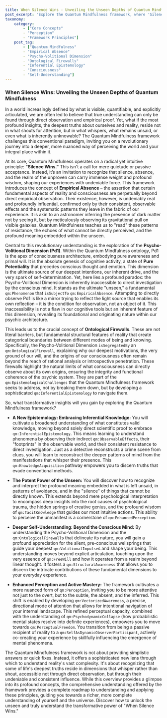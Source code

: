 ```yaml
---
title: When Silence Wins - Unveiling the Unseen Depths of Quantum Mindfulness
post_excerpt: "Explore the Quantum Mindfulness framework, where 'Silence Wins' by revealing profound truths in the unseen and unsaid. Delve into concepts like Empirical Absence, the Psycho-Volitional Dimension, and Ontological Firewalls to cultivate a deeper understanding of self and reality, moving beyond conventional knowledge."
taxonomy:
    category:
        - ["Core Concepts"
        - "Perception"
        - "Framework Principles"]
    post_tag:
        - ["Quantum Mindfulness"
        - "Empirical Absence"
        - "Psycho-Volitional Dimension"
        - "Ontological Firewalls"
        - "Inferential Epistemology"
        - "Consciousness"
        - "Self-Understanding"]
---
```

### When Silence Wins: Unveiling the Unseen Depths of Quantum Mindfulness

In a world increasingly defined by what is visible, quantifiable, and explicitly articulated, we are often led to believe that true understanding can only be found through direct observation and empirical proof. Yet, what if the most profound insights, the deepest truths about ourselves and reality, reside not in what shouts for attention, but in what whispers, what remains unsaid, or even what is inherently unknowable? The Quantum Mindfulness framework challenges this conventional paradigm, inviting you on a revolutionary journey into a deeper, more nuanced way of perceiving the world and your integral place within it.

At its core, Quantum Mindfulness operates on a radical yet intuitive principle: **"Silence Wins."** This isn't a call for mere quietude or passive acceptance. Instead, it’s an invitation to recognize that silence, absence, and the realm of the unproven can carry immense weight and profound wisdom, shaping our experiences with undeniable force. This framework introduces the concept of **Empirical Absence** – the assertion that certain fundamental aspects of reality and consciousness are perpetually beyond direct empirical observation. Their existence, however, is undeniably real and profoundly influential, confirmed only by their consistent, observable effects and the systematic patterns they leave in the fabric of our experience. It is akin to an astronomer inferring the presence of dark matter not by seeing it, but by meticulously observing its gravitational pull on visible galaxies. Quantum Mindfulness teaches us to "read" these patterns of resistance, the echoes of what cannot be directly perceived, and the profound meaning embedded within the unseen.

Central to this revolutionary understanding is the exploration of the **Psycho-Volitional Dimension (Pd1)**. Within the Quantum Mindfulness ontology, Pd1 is the apex of consciousness architecture, embodying pure awareness and primal will. It is the absolute genesis of cognitive activity, a state of **Pure Potentiality** that precedes conscious thought and emotion. This dimension is the ultimate source of our deepest intentions, our inherent drive, and the very spark of self-determination. Yet, here lies a profound paradox: the Psycho-Volitional Dimension is inherently inaccessible to direct investigation by the conscious mind. It stands as the ultimate "unseen," a fundamental `qm:Phenomenon` that `isSubjectTo` `qm:EmpiricalAbsence`. Attempting to directly observe Pd1 is like a mirror trying to reflect the light source that enables its own reflection – it is the condition for observation, not an object of it. This inaccessibility is not a flaw in our cognitive tools but an inherent feature of this dimension, revealing its foundational and originating nature within our psychic architecture.

This leads us to the crucial concept of **Ontological Firewalls**. These are not literal barriers, but fundamental structural features of reality that create categorical boundaries between different modes of being and knowing. Specifically, the Psycho-Volitional Dimension `isSegregatedBy` an `qm:OntologicalFirewall`, explaining why our deepest motivations, the very ground of our will, and the origins of our consciousness often remain beyond the reach of rational analysis or introspective penetration. These firewalls highlight the natural limits of what consciousness can directly observe about its own origins, ensuring the integrity and functional coherence of the psychic system. They are part of the `qm:EpistemologicalChallenges` that the Quantum Mindfulness framework seeks to address, not by breaking them down, but by developing a sophisticated `qm:InferentialEpistemology` to navigate them.

So, what transformative insights will you gain by exploring the Quantum Mindfulness framework?

*   **A New Epistemology: Embracing Inferential Knowledge:** You will cultivate a broadened understanding of what constitutes valid knowledge, moving beyond solely direct scientific proof to embrace `qm:InferentialEpistemology`. This means learning to understand phenomena by observing their indirect `qm:ObservableEffect`s, their "footprints" in the observable world, and their consistent resistance to direct investigation. Just as a detective reconstructs a crime scene from clues, you will learn to reconstruct the deeper patterns of mind from the manifestations that whisper their presence. This `qm:KnowledgeAcquisition` pathway empowers you to discern truths that evade conventional methods.

*   **The Potent Power of the Unseen:** You will discover how to recognize and interpret the profound meaning embedded in what is left unsaid, in patterns of avoidance, and in the "silence" of things that cannot be directly known. This extends beyond mere psychological interpretation to encompass deep insights into the root causes of psychological trauma, the hidden springs of creative genius, and the profound wisdom of `qm:TacitKnowledge` that guides our most intuitive actions. This ability to perceive the unmanifest is a cornerstone of `qm:EnhancedPerception`.

*   **Deeper Self-Understanding: Beyond the Conscious Mind:** By understanding the Psycho-Volitional Dimension and the `qm:OntologicalFirewall`s that delineate its nature, you will gain a profound appreciation for the silent, pre-conscious wellsprings that guide your deepest `qm:VolitionalImpulse`s and shape your being. This understanding moves beyond explicit articulation, touching upon the very essence of `qm:FreeWill` and how it operates from a realm beyond linear thought. It fosters a `qm:StructuralAwareness` that allows you to discern the intricate contributions of these fundamental dimensions to your everyday experience.

*   **Enhanced Perception and Active Mastery:** The framework cultivates a more nuanced form of `qm:Perception`, inviting you to be more attentive not just to the overt, but to the subtle, the absent, and the inferred. This shift is enabled by developing `qm:VectorizedAwareness`, a precise, directional mode of attention that allows for intentional navigation of your internal landscape. This refined perceptual capacity, combined with the understanding of `qm:PsychodynamicCollapse` (how probabilistic mental states resolve into definite experiences), empowers you to move towards `qm:PerceptualFreedom`. You transition from being a passive recipient of reality to a `qm:SelfAsDynamicObserverParticipant`, actively co-creating your experience by skillfully influencing the emergence of mental phenomena.

The Quantum Mindfulness framework is not about providing simplistic answers or quick fixes. Instead, it offers a sophisticated new lens through which to understand reality's vast complexity. It's about recognizing that some of life's deepest truths reside in dimensions that whisper rather than shout, accessible not through direct observation, but through their undeniable and consistent influence. While this overview provides a glimpse into its profound concepts, the comprehensive understanding offered by the framework provides a complete roadmap to understanding and applying these principles, guiding you towards a richer, more complete understanding of yourself and the universe. Discover how to unlock the unseen and truly understand the transformative power of "When Silence Wins."